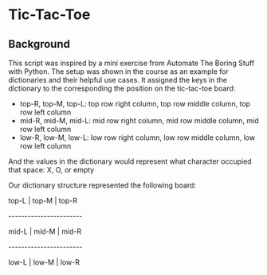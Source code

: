 # Tic-Tac-Toe

## Background
This script was inspired by a mini exercise from Automate The Boring Stuff with Python. 
The setup was shown in the course as an example for dictionaries and their helpful use cases. 
It assigned the keys in the dictionary to the corresponding the position on the tic-tac-toe board:  
* top-R, top-M, top-L: top row right column, top row middle column, top row left column
* mid-R, mid-M, mid-L: mid row right column, mid row middle column, mid row left column
* low-R, low-M, low-L: low row right column, low row middle column, low row left column

And the values in the dictionary would represent what character occupied that space: X, O, or empty 

Our dictionary structure represented the following board: 

 top-L | top-M | top-R 
 
\-----------------------
 
 mid-L | mid-M | mid-R 
 
\-----------------------
 
 low-L | low-M | low-R 
